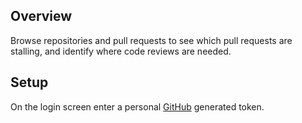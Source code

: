 ## Overview
Browse repositories and pull requests to see which pull requests are stalling, and identify where code reviews are needed.

## Setup
On the login screen enter a personal [GitHub](https://github.com/settings/tokens) generated token.
